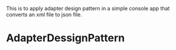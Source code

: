 This is to apply adapter design pattern in a simple console app that converts an xml file to json file.

# AdapterDessignPattern
